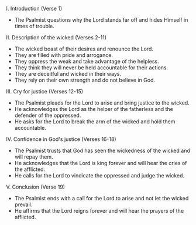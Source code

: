 I. Introduction (Verse 1)
- The Psalmist questions why the Lord stands far off and hides Himself in times of trouble.

II. Description of the wicked (Verses 2-11)
- The wicked boast of their desires and renounce the Lord.
- They are filled with pride and arrogance.
- They oppress the weak and take advantage of the helpless.
- They think they will never be held accountable for their actions.
- They are deceitful and wicked in their ways.
- They rely on their own strength and do not believe in God.

III. Cry for justice (Verses 12-15)
- The Psalmist pleads for the Lord to arise and bring justice to the wicked.
- He acknowledges the Lord as the helper of the fatherless and the defender of the oppressed.
- He asks for the Lord to break the arm of the wicked and hold them accountable.

IV. Confidence in God's justice (Verses 16-18)
- The Psalmist trusts that God has seen the wickedness of the wicked and will repay them.
- He acknowledges that the Lord is king forever and will hear the cries of the afflicted.
- He calls for the Lord to vindicate the oppressed and judge the wicked.

V. Conclusion (Verse 19)
- The Psalmist ends with a call for the Lord to arise and not let the wicked prevail.
- He affirms that the Lord reigns forever and will hear the prayers of the afflicted.